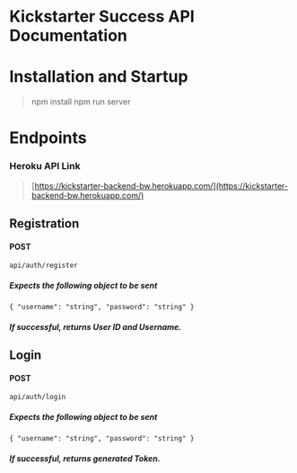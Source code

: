 # Kickstarter Success API Documentation

# Installation and Startup

> npm install
> npm run server

# Endpoints

### Heroku API Link

> [https://kickstarter-backend-bw.herokuapp.com/](https://kickstarter-backend-bw.herokuapp.com/)

## Registration

#### POST

`api/auth/register`

##### Expects the following object to be sent

`{ "username": "string", "password": "string" }`

##### If successful, returns User ID and Username.

## Login

#### POST

`api/auth/login`

##### Expects the following object to be sent

`{ "username": "string", "password": "string" }`

##### If successful, returns generated Token.

